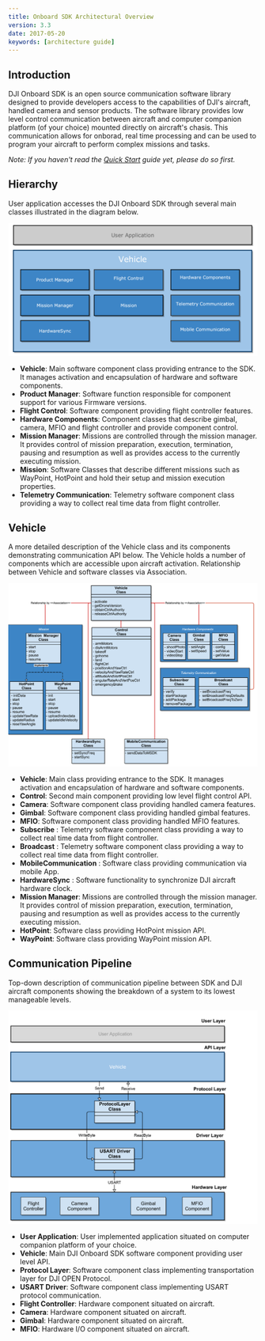 ```yaml
---
title: Onboard SDK Architectural Overview 
version: 3.3
date: 2017-05-20
keywords: [architecture guide]
---
```


## Introduction

DJI Onboard SDK is an open source communication software library designed to provide developers access to the capabilities of DJI's aircraft, handled camera and sensor products. The software library provides low level control communication between aircraft and computer companion platform (of your choice) mounted directly on aircraft's chasis. This communication allows for onborad, real time processing and can be used to program your aircraft to perform complex missions and tasks.

*Note: If you haven't read the [Quick Start](../quick-start/index.html) guide yet, please do so first.*

## Hierarchy

User application accesses the DJI Onboard SDK through several main classes illustrated in the diagram below.

[![Software Architecture](../images/common/djiosdk-3.3-Vehicle-High-Level.png)](..images/common/djiosdk-3.3-Vehicle-High-Level.png)

* **Vehicle**: Main software component class providing entrance to the SDK. It manages activation and encapsulation of hardware and software components.
* **Product Manager**: Software function responsible for component support for various Firmware versions.
* **Flight Control**: Software component providing flight controller features.
* **Hardware Components**: Component classes that describe gimbal, camera, MFIO and flight controller and provide component control.
* **Mission Manager**: Missions are controlled through the mission manager. It provides control of mission preparation, execution, termination, pausing and resumption as well as provides access to the currently executing mission.
* **Mission**: Software Classes that describe different missions such as WayPoint, HotPoint and hold their setup and mission execution properties.
* **Telemetry Communication**: Telemetry software component class providing a way to collect real time data from flight controller.

## Vehicle

A more detailed description of the Vehicle class and its components demonstrating communication API below. The Vehicle holds a number of components which are accessible upon aircraft activation. Relationship between Vehicle and software classes via Association.

[![Software Architecture](../images/common/djiosdk-3.3-Vehicle-Low-Level.png)](..images/common/djiosdk-3.3-Vehicle-Low-Level.png)

* **Vehicle**: Main class providing entrance to the SDK. It manages activation and encapsulation of hardware and software components.
* **Control**: Second main component providing low level flight control API.
* **Camera**:  Software component class providing handled camera features.
* **Gimbal**:  Software component class providing handled gimbal features.
* **MFIO**:  Software component class providing handled MFIO features.
* **Subscribe** : Telemetry software component class providing a way to collect real time data from flight controller.
* **Broadcast** : Telemetry software component class providing a way to collect real time data from flight controller.
* **MobileCommunication** : Software class providing communication via mobile App.
* **HardwareSync** : Software functionality to synchronize DJI aircraft hardware clock.
* **Mission Manager**: Missions are controlled through the mission manager. It provides control of mission preparation, execution, termination, pausing and resumption as well as provides access to the currently executing mission.
* **HotPoint**: Software class providing HotPoint mission API. 
* **WayPoint**: Software class providing WayPoint mission API.


## Communication Pipeline

Top-down description of communication pipeline between SDK and DJI aircraft components showing the breakdown of a system to its lowest manageable levels.

[![Software Architecture](../images/common/djiosdk-3.3-Communication-Pipeline.png)](..images/common/djiosdk-3.3-Communication-Pipeline.png)

* **User Application**: User implemented application situated on computer companion platform of your choice.
* **Vehicle**: Main DJI Onboard SDK software component providing user level API. 
* **Protocol Layer**: Software component class implementing transportation layer for DJI OPEN Protocol.
* **USART Driver**: Software component class implementing USART protocol communication.
* **Flight Controller**: Hardware component situated on aircraft.
* **Camera**: Hardware component situated on aircraft.
* **Gimbal**: Hardware component situated on aircraft.
* **MFIO**: Hardware I/O component situated on aircraft.
